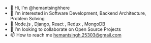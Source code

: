 - 👋 Hi, I’m @hemantsinghhere
- 👀 I’m interested in Software Development, Backend Architecture, Problem Solving
- 🌱 Node.js , Django, React , Redux , MongoDB
- 💞️ I’m looking to collaborate on Open Source Projects
- 📫 How to reach me hemantsingh.25303@gmail.com

<!---
hemantsinghhere/hemantsinghhere is a ✨ special ✨ repository because its `README.md` (this file) appears on your GitHub profile.
You can click the Preview link to take a look at your changes.
--->
